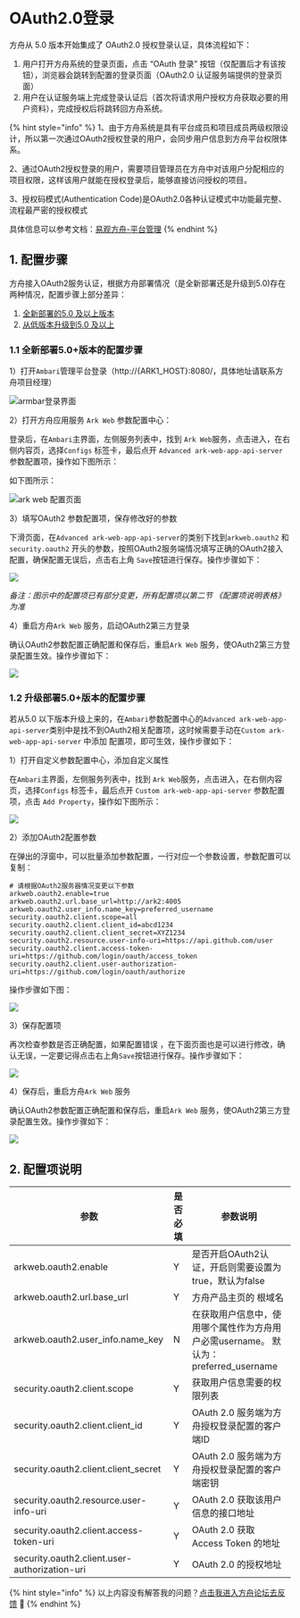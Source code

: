 # OAuth2.0登录

方舟从 5.0 版本开始集成了 OAuth2.0 授权登录认证，具体流程如下：

1. 用户打开方舟系统的登录页面，点击 “OAuth 登录” 按钮（仅配置后才有该按钮），浏览器会跳转到配置的登录页面（OAuth2.0 认证服务端提供的登录页面）
2. 用户在认证服务端上完成登录认证后（首次将请求用户授权方舟获取必要的用户资料），完成授权后将跳转回方舟系统。

{% hint style="info" %}
1、由于方舟系统是具有平台成员和项目成员两级权限设计，所以第一次通过OAuth2授权登录的用户，会同步用户信息到方舟平台权限体系。

2、通过OAuth2授权登录的用户，需要项目管理员在方舟中对该用户分配相应的项目权限，这样该用户就能在授权登录后，能够直接访问授权的项目。

3、授权码模式(Authentication Code)是OAuth2.0各种认证模式中功能最完整、流程最严密的授权模式

具体信息可以参考文档：[易观方舟-平台管理](../../features/enterprise-management/)
{% endhint %}

## 1. 配置步骤

方舟接入OAuth2服务认证，根据方舟部署情况（是全新部署还是升级到5.0)存在两种情况，配置步骤上部分差异：

1. [全新部署的5.0 及以上版本](oauth2.md#11-quan-xin-bu-shu-5-0-yi-shang-ban-ben-de-pei-zhi-bu-zhou)
2. [从低版本升级到5.0 及以上](oauth2.md#12-sheng-ji-bu-shu-5-0-yi-shang-ban-ben-de-pei-zhi-bu-zhou)

### 1.1 全新部署5.0+版本的配置步骤

1）打开`Ambari`管理平台登录（http://{ARK1\_HOST}:8080/，具体地址请联系方舟项目经理）

![armbar登录界面](<../../.gitbook/assets/image (307).png>)

2）打开方舟应用服务 `Ark Web` 参数配置中心：

登录后，在`Ambari`主界面，左侧服务列表中，找到 `Ark Web`服务，点击进入，在右侧内容页，选择`Configs` 标签卡，最后点开 `Advanced ark-web-app-api-server` 参数配置项，操作如下图所示：

如下图所示：

![ark web 配置页面](<../../.gitbook/assets/image (308).png>)

3）填写OAuth2 参数配置项，保存修改好的参数

下滑页面，在`Advanced ark-web-app-api-server`的类别下找到`arkweb.oauth2` 和 `security.oauth2` 开头的参数，按照OAuth2服务端情况填写正确的OAuth2接入配置，确保配置无误后，点击右上角 `Save`按钮进行保存。操作步骤如下：

![](<../../.gitbook/assets/image (310).png>)

_备注：图示中的配置项已有部分变更，所有配置项以第二节 《配置项说明表格》为准_

4）重启方舟`Ark Web` 服务，启动OAuth2第三方登录

确认OAuth2参数配置正确配置和保存后，重启`Ark Web` 服务，使OAuth2第三方登录配置生效。操作步骤如下：

![](<../../.gitbook/assets/image (311).png>)

### 1.2 升级部署5.0+版本的配置步骤

若从5.0 以下版本升级上来的，在`Ambari`参数配置中心的`Advanced ark-web-app-api-server`类别中是找不到OAuth2相关配置项，这时候需要手动在`Custom ark-web-app-api-server` 中添加 配置项，即可生效，操作步骤如下：

1）打开自定义参数配置中心，添加自定义属性

在`Ambari`主界面，左侧服务列表中，找到 `Ark Web`服务，点击进入，在右侧内容页，选择`Configs` 标签卡，最后点开 `Custom ark-web-app-api-server` 参数配置项，点击 `Add Property`，操作如下图所示：

![](<../../.gitbook/assets/image (312).png>)

2）添加OAuth2配置参数

在弹出的浮窗中，可以批量添加参数配置，一行对应一个参数设置，参数配置可以复制：

```
# 请根据OAuth2服务器情况变更以下参数
arkweb.oauth2.enable=true
arkweb.oauth2.url.base_url=http://ark2:4005
arkweb.oauth2.user_info.name_key=preferred_username
security.oauth2.client.scope=all
security.oauth2.client.client_id=abcd1234
security.oauth2.client.client_secret=XYZ1234
security.oauth2.resource.user-info-uri=https://api.github.com/user
security.oauth2.client.access-token-uri=https://github.com/login/oauth/access_token
security.oauth2.client.user-authorization-uri=https://github.com/login/oauth/authorize
```

操作步骤如下图：

![](<../../.gitbook/assets/image (326).png>)

3）保存配置项

再次检查参数是否正确配置，如果配置错误 ，在下面页面也是可以进行修改，确认无误，一定要记得点击右上角`Save`按钮进行保存。操作步骤如下：

![](<../../.gitbook/assets/image (327).png>)

4）保存后，重启方舟`Ark Web` 服务

确认OAuth2参数配置正确配置和保存后，重启`Ark Web` 服务，使OAuth2第三方登录配置生效。操作步骤如下：

![](<../../.gitbook/assets/image (317).png>)

## 2. 配置项说明

| **参数**                                        | 是否必填 | 参数说明                                                    |
| --------------------------------------------- | ---- | ------------------------------------------------------- |
| arkweb.oauth2.enable                          | Y    | 是否开启OAuth2认证，开启则需要设置为true，默认为false                      |
| arkweb.oauth2.url.base_url                    | Y    | 方舟产品主页的 根域名                                             |
| arkweb.oauth2.user_info.name_key              | N    | 在获取用户信息中，使用哪个属性作为方舟用户必需username。 默认为：preferred_username |
| security.oauth2.client.scope                  | Y    | 获取用户信息需要的权限列表                                           |
| security.oauth2.client.client_id              | Y    | OAuth 2.0 服务端为方舟授权登录配置的客户端ID                            |
| security.oauth2.client.client_secret          | Y    | OAuth 2.0 服务端为方舟授权登录配置的客户端密钥                            |
| security.oauth2.resource.user-info-uri        | Y    | OAuth 2.0 获取该用户信息的接口地址                                  |
| security.oauth2.client.access-token-uri       | Y    | OAuth 2.0 获取 Access Token 的地址                           |
| security.oauth2.client.user-authorization-uri | Y    | OAuth 2.0 的授权地址                                         |

{% hint style="info" %}
以上内容没有解答我的问题？[点击我进入方舟论坛去反馈](https://www.analysysdata.com/forum/index) 🚀
{% endhint %}
